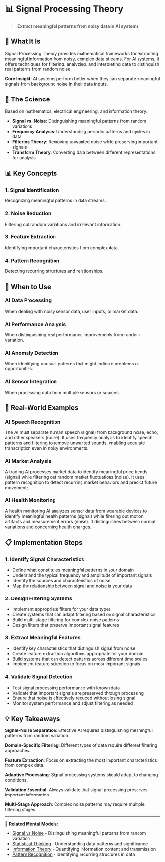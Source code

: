 # 📊 Signal Processing Theory

> **Extract meaningful patterns from noisy data in AI systems**

## 🎯 **What It Is**

Signal Processing Theory provides mathematical frameworks for extracting meaningful information from noisy, complex data streams. For AI systems, it offers techniques for filtering, analyzing, and interpreting data to distinguish real patterns from random noise.

**Core Insight**: AI systems perform better when they can separate meaningful signals from background noise in their data inputs.

## 🧠 **The Science**

Based on mathematics, electrical engineering, and information theory:

- **Signal vs. Noise**: Distinguishing meaningful patterns from random variations
- **Frequency Analysis**: Understanding periodic patterns and cycles in data
- **Filtering Theory**: Removing unwanted noise while preserving important signals
- **Transform Theory**: Converting data between different representations for analysis

## 📊 **Key Concepts**

### **1. Signal Identification**
Recognizing meaningful patterns in data streams.

### **2. Noise Reduction**
Filtering out random variations and irrelevant information.

### **3. Feature Extraction**
Identifying important characteristics from complex data.

### **4. Pattern Recognition**
Detecting recurring structures and relationships.

## 🎯 **When to Use**

### **AI Data Processing**
When dealing with noisy sensor data, user inputs, or market data.

### **AI Performance Analysis**
When distinguishing real performance improvements from random variation.

### **AI Anomaly Detection**
When identifying unusual patterns that might indicate problems or opportunities.

### **AI Sensor Integration**
When processing data from multiple sensors or sources.

## 🚀 **Real-World Examples**

### **AI Speech Recognition**
The AI must separate human speech (signal) from background noise, echo, and other speakers (noise). It uses frequency analysis to identify speech patterns and filtering to remove unwanted sounds, enabling accurate transcription even in noisy environments.

### **AI Market Analysis**
A trading AI processes market data to identify meaningful price trends (signal) while filtering out random market fluctuations (noise). It uses pattern recognition to detect recurring market behaviors and predict future movements.

### **AI Health Monitoring**
A health monitoring AI analyzes sensor data from wearable devices to identify meaningful health patterns (signal) while filtering out motion artifacts and measurement errors (noise). It distinguishes between normal variations and concerning health changes.

## 📋 **Implementation Steps**

### **1. Identify Signal Characteristics**
- Define what constitutes meaningful patterns in your domain
- Understand the typical frequency and amplitude of important signals
- Identify the sources and characteristics of noise
- Map the relationship between signal and noise in your data

### **2. Design Filtering Systems**
- Implement appropriate filters for your data types
- Create systems that can adapt filtering based on signal characteristics
- Build multi-stage filtering for complex noise patterns
- Design filters that preserve important signal features

### **3. Extract Meaningful Features**
- Identify key characteristics that distinguish signal from noise
- Create feature extraction algorithms appropriate for your domain
- Build systems that can detect patterns across different time scales
- Implement feature selection to focus on most important signals

### **4. Validate Signal Detection**
- Test signal processing performance with known data
- Validate that important signals are preserved through processing
- Ensure that noise is effectively reduced without losing signal
- Monitor system performance and adjust filtering as needed

## 💡 **Key Takeaways**

**Signal-Noise Separation**: Effective AI requires distinguishing meaningful patterns from random variation.

**Domain-Specific Filtering**: Different types of data require different filtering approaches.

**Feature Extraction**: Focus on extracting the most important characteristics from complex data.

**Adaptive Processing**: Signal processing systems should adapt to changing conditions.

**Validation Essential**: Always validate that signal processing preserves important information.

**Multi-Stage Approach**: Complex noise patterns may require multiple filtering stages.

---

**🔗 Related Mental Models:**
- [Signal vs Noise](./signal-vs-noise.md) - Distinguishing meaningful patterns from random variation
- [Statistical Thinking](./statistical-thinking.md) - Understanding data patterns and significance
- [Information Theory](./information-theory.md) - Quantifying information content and transmission
- [Pattern Recognition](./pattern-recognition.md) - Identifying recurring structures in data